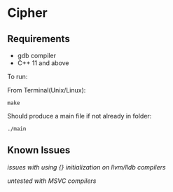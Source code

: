 # Cipher

## Requirements 

- gdb compiler
- C++ 11 and above

To run: 

From Terminal(Unix/Linux):
    
    make

Should produce a main file if not already in folder:

    ./main
    
## Known Issues

_issues with using {} initialization on llvm/lldb compilers_

_untested with MSVC compilers_
